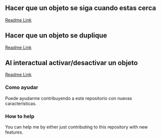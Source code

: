 ## Hacer que un objeto se siga cuando estas cerca

[Readme Link](./Enemy##START)

## Hacer que un objeto se duplique

[Readme Link](<./Instanciar_objetos_(Duplicar)##START>)

## Al interactual activar/desactivar un objeto

[Readme Link](./Toggle##INTERACT)

### Como ayudar

Puede ayudarme contribuyendo a este repositorio con nuevas características.

### How to help

You can help me by either just contributing to this repository with new features.
